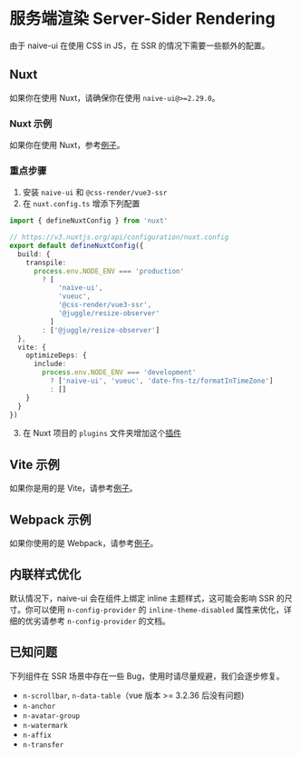 # 服务端渲染 Server-Sider Rendering

由于 naive-ui 在使用 CSS in JS，在 SSR 的情况下需要一些额外的配置。

## Nuxt

如果你在使用 Nuxt，请确保你在使用 `naive-ui@>=2.29.0`。

### Nuxt 示例

如果你在使用 Nuxt，参考[例子](https://github.com/07akioni/naive-ui-nuxt-demo)。

### 重点步骤

1. 安装 `naive-ui` 和 `@css-render/vue3-ssr`
2. 在 `nuxt.config.ts` 增添下列配置

```ts
import { defineNuxtConfig } from 'nuxt'

// https://v3.nuxtjs.org/api/configuration/nuxt.config
export default defineNuxtConfig({
  build: {
    transpile:
      process.env.NODE_ENV === 'production'
        ? [
            'naive-ui',
            'vueuc',
            '@css-render/vue3-ssr',
            '@juggle/resize-observer'
          ]
        : ['@juggle/resize-observer']
  },
  vite: {
    optimizeDeps: {
      include:
        process.env.NODE_ENV === 'development'
          ? ['naive-ui', 'vueuc', 'date-fns-tz/formatInTimeZone']
          : []
    }
  }
})
```

3. 在 Nuxt 项目的 `plugins` 文件夹增加这个[插件](https://github.com/07akioni/naive-ui-nuxt-demo/blob/main/plugins/naive-ui.ts)

## Vite 示例

如果你是用的是 Vite，请参考[例子](https://github.com/07akioni/naive-ui-vite-ssr)。

## Webpack 示例

如果你使用的是 Webpack，请参考[例子](https://github.com/tusen-ai/naive-ui/tree/main/playground/ssr)。

## 内联样式优化

默认情况下，naive-ui 会在组件上绑定 inline 主题样式，这可能会影响 SSR 的尺寸。你可以使用 `n-config-provider` 的 `inline-theme-disabled` 属性来优化，详细的优劣请参考 `n-config-provider` 的文档。

## 已知问题

下列组件在 SSR 场景中存在一些 Bug，使用时请尽量规避，我们会逐步修复。

- `n-scrollbar`, `n-data-table`（vue 版本 >= 3.2.36 后没有问题)
- `n-anchor`
- `n-avatar-group`
- `n-watermark`
- `n-affix`
- `n-transfer`
